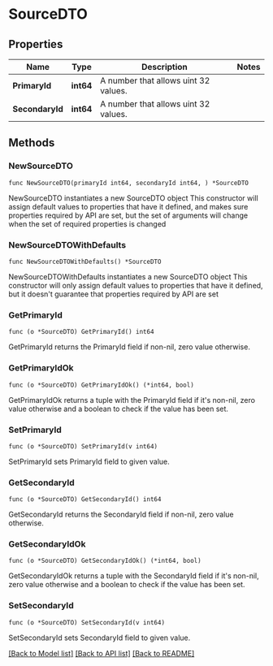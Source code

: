 # SourceDTO

## Properties

Name | Type | Description | Notes
------------ | ------------- | ------------- | -------------
**PrimaryId** | **int64** | A number that allows uint 32 values. | 
**SecondaryId** | **int64** | A number that allows uint 32 values. | 

## Methods

### NewSourceDTO

`func NewSourceDTO(primaryId int64, secondaryId int64, ) *SourceDTO`

NewSourceDTO instantiates a new SourceDTO object
This constructor will assign default values to properties that have it defined,
and makes sure properties required by API are set, but the set of arguments
will change when the set of required properties is changed

### NewSourceDTOWithDefaults

`func NewSourceDTOWithDefaults() *SourceDTO`

NewSourceDTOWithDefaults instantiates a new SourceDTO object
This constructor will only assign default values to properties that have it defined,
but it doesn't guarantee that properties required by API are set

### GetPrimaryId

`func (o *SourceDTO) GetPrimaryId() int64`

GetPrimaryId returns the PrimaryId field if non-nil, zero value otherwise.

### GetPrimaryIdOk

`func (o *SourceDTO) GetPrimaryIdOk() (*int64, bool)`

GetPrimaryIdOk returns a tuple with the PrimaryId field if it's non-nil, zero value otherwise
and a boolean to check if the value has been set.

### SetPrimaryId

`func (o *SourceDTO) SetPrimaryId(v int64)`

SetPrimaryId sets PrimaryId field to given value.


### GetSecondaryId

`func (o *SourceDTO) GetSecondaryId() int64`

GetSecondaryId returns the SecondaryId field if non-nil, zero value otherwise.

### GetSecondaryIdOk

`func (o *SourceDTO) GetSecondaryIdOk() (*int64, bool)`

GetSecondaryIdOk returns a tuple with the SecondaryId field if it's non-nil, zero value otherwise
and a boolean to check if the value has been set.

### SetSecondaryId

`func (o *SourceDTO) SetSecondaryId(v int64)`

SetSecondaryId sets SecondaryId field to given value.



[[Back to Model list]](../README.md#documentation-for-models) [[Back to API list]](../README.md#documentation-for-api-endpoints) [[Back to README]](../README.md)


